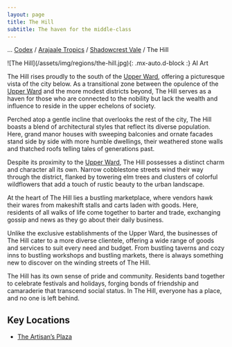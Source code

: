 ```yaml
---
layout: page
title: The Hill
subtitle: The haven for the middle-class
---
```

<span class="breadcrumbs" markdown="1">... [Codex](/codex) / [Arajaale Tropics](/codex/regions/arajaale-tropics) / [Shadowcrest Vale](/codex/regions/shadowcrest-vale) / The Hill</span>
<div class="position-placeholder" markdown="1">
![The Hill](/assets/img/regions/the-hill.jpg){: .mx-auto.d-block :}
<span class="ai-img">AI Art</span>
</div>

The Hill rises proudly to the south of the [Upper Ward](/codex/regions/upper-ward), offering a picturesque vista of the city below. As a transitional zone between the opulence of the [Upper Ward](/codex/regions/upper-ward) and the more modest districts beyond, The Hill serves as a haven for those who are connected to the nobility but lack the wealth and influence to reside in the upper echelons of society.

Perched atop a gentle incline that overlooks the rest of the city, The Hill boasts a blend of architectural styles that reflect its diverse population. Here, grand manor houses with sweeping balconies and ornate facades stand side by side with more humble dwellings, their weathered stone walls and thatched roofs telling tales of generations past.

Despite its proximity to the [Upper Ward](/codex/regions/upper-ward), The Hill possesses a distinct charm and character all its own. Narrow cobblestone streets wind their way through the district, flanked by towering elm trees and clusters of colorful wildflowers that add a touch of rustic beauty to the urban landscape.

At the heart of The Hill lies a bustling marketplace, where vendors hawk their wares from makeshift stalls and carts laden with goods. Here, residents of all walks of life come together to barter and trade, exchanging gossip and news as they go about their daily business.

Unlike the exclusive establishments of the Upper Ward, the businesses of The Hill cater to a more diverse clientele, offering a wide range of goods and services to suit every need and budget. From bustling taverns and cozy inns to bustling workshops and bustling markets, there is always something new to discover on the winding streets of The Hill.

The Hill has its own sense of pride and community. Residents band together to celebrate festivals and holidays, forging bonds of friendship and camaraderie that transcend social status. In The Hill, everyone has a place, and no one is left behind.

## Key Locations
- <span class="redacted" markdown="1">[The Artisan’s Plaza](/codex/regions/the-artisans-plaza)</span>